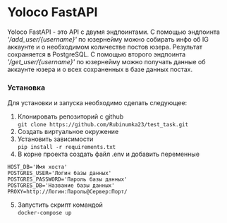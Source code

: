 # Yoloco FastAPI
Yoloco FastAPI - это API с двумя эндпоинтами. 
С помощью эндпоинта *'/add_user/{username}'* по юзернейму можно собирать инфо об IG аккаунте и о необходимом количестве постов юзера.
Результат сохраняется в PostgreSQL. 
С помощью второго эндпоинта *'/get_user/{username}'* по юзернейму можно получать данные об аккаунте юзера и о всех сохраненных в базе данных постах.


### Установка
Для установки и запуска необходимо сделать следующее:
1. Клонировать репозиторий с github<br/> 
`git clone https://github.com/Rubinumka23/test_task.git`
2. Создать виртуальное окружение
3. Установить зависимости<br/>
`pip install -r requirements.txt`
4. В корне проекта создать файл .env и добавить переменные
```
HOST_DB='Имя хоста'
POSTGRES_USER='Логин базы данных'
POSTGRES_PASSWORD='Пароль базы данных'
POSTGRES_DB='Название базы данных'
PROXY=http://Логин:Пароль@Сервер:Порт/
```
5. Запустить скрипт командой<br/>
`docker-compose up`
